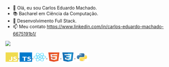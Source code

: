 - 👋 Olá, eu sou Carlos Eduardo Machado.
- 📚 Bacharel em Ciência da Computação.
- 👀 Desenvolvimento Full Stack.
- 📫 Meu contato https://www.linkedin.com/in/carlos-eduardo-machado-6675191b1/

<div align="left">
  <a href="https://github.com/kadums">
  <img height="180em" src="https://github-readme-stats.vercel.app/api/top-langs/?username=kadums&layout=compact&langs_count=7&theme=dark"/>
</div>

<div style="display: inline_block"><br>
  <img align="center" alt="Kadu-Js" height="30" width="40" src="https://raw.githubusercontent.com/devicons/devicon/master/icons/javascript/javascript-plain.svg">
  <img align="center" alt="Kadu-Ts" height="30" width="40" src="https://raw.githubusercontent.com/devicons/devicon/master/icons/typescript/typescript-plain.svg">
  <img align="center" alt="Kadu-React" height="30" width="40" src="https://raw.githubusercontent.com/devicons/devicon/master/icons/react/react-original.svg">
  <img align="center" alt="Kadu-HTML" height="30" width="40" src="https://raw.githubusercontent.com/devicons/devicon/master/icons/html5/html5-original.svg">
  <img align="center" alt="Kadu-CSS" height="30" width="40" src="https://raw.githubusercontent.com/devicons/devicon/master/icons/css3/css3-original.svg">
  <img align="center" alt="Kadu-Python" height="30" width="40" src="https://raw.githubusercontent.com/devicons/devicon/master/icons/python/python-original.svg">
</div>
<!---
KaduMS/KaduMS is a ✨ special ✨ repository because its `README.md` (this file) appears on your GitHub profile.
You can click the Preview link to take a look at your changes.
--->
